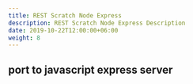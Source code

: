 ```yaml
---
title: REST Scratch Node Express
description: REST Scratch Node Express Description
date: 2019-10-22T12:00:00+06:00
weight: 8
---
```


## port to javascript express server

<!--more-->
